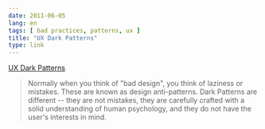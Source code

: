 ```yaml
---
date: 2011-06-05
lang: en
tags: [ bad practices, patterns, ux ]
title: "UX Dark Patterns"
type: link
---
```


[UX Dark Patterns](http://darkpatterns.org/)

> Normally when you think of "bad design", you think of laziness or
> mistakes. These are known as design anti-patterns. Dark Patterns are
> different -- they are not mistakes, they are carefully crafted with a
> solid understanding of human psychology, and they do not have the
> user's interests in mind.


